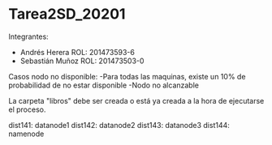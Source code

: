 # Tarea2SD_20201

Integrantes:
-   Andrés Herera
    ROL: 201473593-6
-   Sebastián Muñoz
    ROL: 201473503-0


Casos nodo no disponible:
    -Para todas las maquinas, existe un 10% de probabilidad de no estar disponible
    -Nodo no alcanzable

La carpeta "libros" debe ser creada o está ya creada a la hora de ejecutarse el proceso.

dist141: datanode1
dist142: datanode2
dist143: datanode3
dist144: namenode